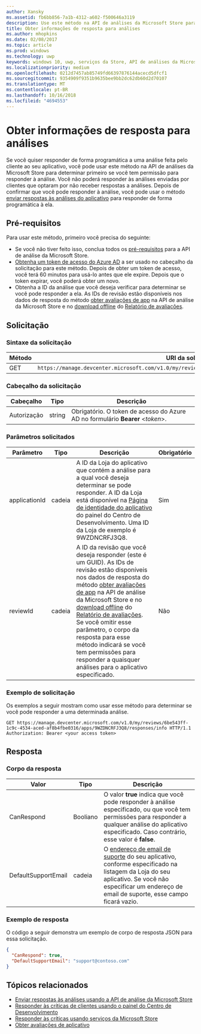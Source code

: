 ```yaml
---
author: Xansky
ms.assetid: fb6bb856-7a1b-4312-a602-f500646a3119
description: Use este método na API de análises da Microsoft Store para determinar se você pode responder a uma análise específica, ou se você pode responder a qualquer revisão para um determinado aplicativo.
title: Obter informações de resposta para análises
ms.author: mhopkins
ms.date: 02/08/2017
ms.topic: article
ms.prod: windows
ms.technology: uwp
keywords: windows 10, uwp, serviços da Store, API de análises da Microsoft Store, informações de resposta
ms.localizationpriority: medium
ms.openlocfilehash: 0212d7457ab85749fd66397876144acecd5dfcf1
ms.sourcegitcommit: 9354909f9351b9635bee9bb2dc62db60d2d70107
ms.translationtype: MT
ms.contentlocale: pt-BR
ms.lasthandoff: 10/16/2018
ms.locfileid: "4694553"
---
```

# <a name="get-response-info-for-reviews"></a>Obter informações de resposta para análises

Se você quiser responder de forma programática a uma análise feita pelo cliente ao seu aplicativo, você pode usar este método na API de análises da Microsoft Store para determinar primeiro se você tem permissão para responder à análise. Você não poderá responder às análises enviadas por clientes que optaram por não receber respostas a análises. Depois de confirmar que você pode responder à análise, você pode usar o método [enviar respostas às análises do aplicativo](submit-responses-to-app-reviews.md) para responder de forma programática à ela.


## <a name="prerequisites"></a>Pré-requisitos

Para usar este método, primeiro você precisa do seguinte:

* Se você não tiver feito isso, conclua todos os [pré-requisitos](respond-to-reviews-using-windows-store-services.md#prerequisites) para a API de análise da Microsoft Store.
* [Obtenha um token de acesso do Azure AD](respond-to-reviews-using-windows-store-services.md#obtain-an-azure-ad-access-token) a ser usado no cabeçalho da solicitação para este método. Depois de obter um token de acesso, você terá 60 minutos para usá-lo antes que ele expire. Depois que o token expirar, você poderá obter um novo.
* Obtenha a ID da análise que você deseja verificar para determinar se você pode responder a ela. As IDs de revisão estão disponíveis nos dados de resposta do método [obter avaliações de app](get-app-reviews.md) na API de análise da Microsoft Store e no [download offline](../publish/download-analytic-reports.md) do [Relatório de avaliações](../publish/reviews-report.md).

## <a name="request"></a>Solicitação


### <a name="request-syntax"></a>Sintaxe da solicitação

| Método | URI da solicitação                                                      |
|--------|------------------------------------------------------------------|
| GET    | ```https://manage.devcenter.microsoft.com/v1.0/my/reviews/{reviewId}/apps/{applicationId}/responses/info``` |


### <a name="request-header"></a>Cabeçalho da solicitação

| Cabeçalho        | Tipo   | Descrição                                                                 |
|---------------|--------|-----------------------------------------------------------------------------|
| Autorização | string | Obrigatório. O token de acesso do Azure AD no formulário **Bearer** &lt;*token*&gt;. |


### <a name="request-parameters"></a>Parâmetros solicitados

| Parâmetro        | Tipo   | Descrição                                     |  Obrigatório  |
|---------------|--------|--------------------------------------------------|--------------|
| applicationId | cadeia | A ID da Loja do aplicativo que contém a análise para a qual você deseja determinar se pode responder. A ID da Loja está disponível na [Página de identidade do aplicativo](../publish/view-app-identity-details.md) do painel do Centro de Desenvolvimento. Uma ID da Loja de exemplo é 9WZDNCRFJ3Q8. |  Sim  |
| reviewId | cadeia | A ID da revisão que você deseja responder (este é um GUID). As IDs de revisão estão disponíveis nos dados de resposta do método [obter avaliações de app](get-app-reviews.md) na API de análise da Microsoft Store e no [download offline](../publish/download-analytic-reports.md) do [Relatório de avaliações](../publish/reviews-report.md). <br/>Se você omitir esse parâmetro, o corpo da resposta para esse método indicará se você tem permissões para responder a quaisquer análises para o aplicativo especificado. |  Não  |


### <a name="request-example"></a>Exemplo de solicitação

Os exemplos a seguir mostram como usar esse método para determinar se você pode responder a uma determinada análise.

```syntax
GET https://manage.devcenter.microsoft.com/v1.0/my/reviews/6be543ff-1c9c-4534-aced-af8b4fbe0316/apps/9WZDNCRFJ3Q8/responses/info HTTP/1.1
Authorization: Bearer <your access token>
```

## <a name="response"></a>Resposta


### <a name="response-body"></a>Corpo da resposta

| Valor      | Tipo   | Descrição    |  
|------------|--------|-----------------------|
| CanRespond      | Booliano  | O valor **true** indica que você pode responder à análise especificado, ou que você tem permissões para responder a qualquer análise do aplicativo especificado. Caso contrário, esse valor é **false**.       |
| DefaultSupportEmail  | cadeia |  O [endereço de email de suporte](../publish/enter-app-properties.md#support-contact-info) do seu aplicativo, conforme especificado na listagem da Loja do seu aplicativo. Se você não especificar um endereço de email de suporte, esse campo ficará vazio.    |

 
### <a name="response-example"></a>Exemplo de resposta

O código a seguir demonstra um exemplo de corpo de resposta JSON para essa solicitação.

```json
{
  "CanRespond": true,
  "DefaultSupportEmail": "support@contoso.com"
}
```

## <a name="related-topics"></a>Tópicos relacionados

* [Enviar respostas às análises usando a API de análise da Microsoft Store](submit-responses-to-app-reviews.md)
* [Responder às críticas de clientes usando o painel do Centro de Desenvolvimento](../publish/respond-to-customer-reviews.md)
* [Responder às críticas usando serviços da Microsoft Store](respond-to-reviews-using-windows-store-services.md)
* [Obter avaliações de aplicativo](get-app-reviews.md)
